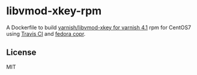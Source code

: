 libvmod-xkey-rpm
==================

A Dockerfile to build [varnish/libvmod-xkey for varnish 4.1](https://github.com/varnish/libvmod-xkey/tree/4.1) rpm for CentOS7 using [Travis CI](https://travis-ci.org/) and [fedora copr](https://copr.fedoraproject.org/).

## License
MIT
